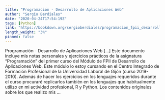 ```yaml
---
title: "Programación - Desarrollo de Aplicaciones Web"
author: "Sergio Berdiales"
date: "2020-04-24T17:54:19Z"
tags: [Python]
link: "https://bookdown.org/sergioberdiales/programacion_fpii_desarrollo_aplicaciones_web/"
length_weight: "3%"
pinned: false
---
```


Programación - Desarrollo de Aplicaciones Web [...] Este documento incluye mis notas personales y ejercicios prácticos de la asignatura “Programación” del primer curso del Módulo de FPII de Desarrollo de Aplicaciones Web. Este módulo lo estoy cursando en el Centro Integrado de Formación Profesional de la Universidad Laboral de Gijón (curso 2019-2010). Además de hacer los ejercicios en los lenguajes requeridos durante el curso procuraré replicarlos también en los lenguajes que habitualmente utilizo en mi actividad profesional, R y Python. Los contenidos originales sobre los que realizo mis ...
